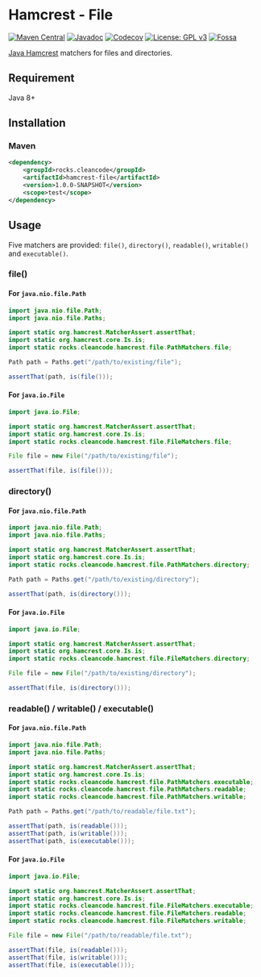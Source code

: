 # Hamcrest - File

[![Maven Central][Maven Central - badge]][Maven Central - link]
[![Javadoc][Javadoc - badge]][Javadoc - link]
[![Codecov][Codecov - badge]][Codecov - link]
[![License: GPL v3][Licence - badge]][Licence - link]
[![Fossa][Fossa - badge]][Fossa - link]

[Java Hamcrest] matchers for files and directories.

## Requirement

Java 8+

## Installation

### Maven

```xml
<dependency>
    <groupId>rocks.cleancode</groupId>
    <artifactId>hamcrest-file</artifactId>
    <version>1.0.0-SNAPSHOT</version>
    <scope>test</scope>
</dependency>
```

## Usage

Five matchers are provided: `file()`, `directory()`, `readable()`, `writable()` and `executable()`.

### file()

#### For `java.nio.file.Path`

```java
import java.nio.file.Path;
import java.nio.file.Paths;

import static org.hamcrest.MatcherAssert.assertThat;
import static org.hamcrest.core.Is.is;
import static rocks.cleancode.hamcrest.file.PathMatchers.file;

Path path = Paths.get("/path/to/existing/file");

assertThat(path, is(file()));
```

#### For `java.io.File`

```java
import java.io.File;

import static org.hamcrest.MatcherAssert.assertThat;
import static org.hamcrest.core.Is.is;
import static rocks.cleancode.hamcrest.file.FileMatchers.file;

File file = new File("/path/to/existing/file");

assertThat(file, is(file()));
```

### directory()

#### For `java.nio.file.Path`

```java
import java.nio.file.Path;
import java.nio.file.Paths;

import static org.hamcrest.MatcherAssert.assertThat;
import static org.hamcrest.core.Is.is;
import static rocks.cleancode.hamcrest.file.PathMatchers.directory;

Path path = Paths.get("/path/to/existing/directory");

assertThat(path, is(directory()));
```

#### For `java.io.File`

```java
import java.io.File;

import static org.hamcrest.MatcherAssert.assertThat;
import static org.hamcrest.core.Is.is;
import static rocks.cleancode.hamcrest.file.FileMatchers.directory;

File file = new File("/path/to/existing/directory");

assertThat(file, is(directory()));
```

### readable() / writable() / executable()

#### For `java.nio.file.Path`

```java
import java.nio.file.Path;
import java.nio.file.Paths;

import static org.hamcrest.MatcherAssert.assertThat;
import static org.hamcrest.core.Is.is;
import static rocks.cleancode.hamcrest.file.PathMatchers.executable;
import static rocks.cleancode.hamcrest.file.PathMatchers.readable;
import static rocks.cleancode.hamcrest.file.PathMatchers.writable;

Path path = Paths.get("/path/to/readable/file.txt");

assertThat(path, is(readable()));
assertThat(path, is(writable()));
assertThat(path, is(executable()));
```

#### For `java.io.File`

```java
import java.io.File;

import static org.hamcrest.MatcherAssert.assertThat;
import static org.hamcrest.core.Is.is;
import static rocks.cleancode.hamcrest.file.FileMatchers.executable;
import static rocks.cleancode.hamcrest.file.FileMatchers.readable;
import static rocks.cleancode.hamcrest.file.FileMatchers.writable;

File file = new File("/path/to/readable/file.txt");

assertThat(file, is(readable()));
assertThat(file, is(writable()));
assertThat(file, is(executable()));
```

[Java Hamcrest]: https://hamcrest.org/JavaHamcrest/

[Maven Central - badge]: https://img.shields.io/maven-central/v/rocks.cleancode/hamcrest-file?color=brightgreen
[Maven Central - link]: https://search.maven.org/artifact/rocks.cleancode/hamcrest-file
[Javadoc - badge]: https://javadoc.io/badge2/rocks.cleancode/hamcrest-file/javadoc.svg
[Javadoc - link]: https://javadoc.io/doc/rocks.cleancode/hamcrest-file
[Codecov - badge]: https://codecov.io/gh/clean-code-rocks/hamcrest-java-file/branch/main/graph/badge.svg?token=20U73YBOJB
[Codecov - link]: https://codecov.io/gh/clean-code-rocks/hamcrest-java-file
[Licence - badge]: https://img.shields.io/badge/License-GPLv3-blue.svg
[Licence - link]: https://www.gnu.org/licenses/gpl-3.0
[Fossa - badge]: https://app.fossa.com/api/projects/git%2Bgithub.com%2Fclean-code-rocks%2Fhamcrest-java-file.svg?type=shield
[Fossa - link]: https://app.fossa.com/projects/git%2Bgithub.com%2Fclean-code-rocks%2Fhamcrest-java-file?ref=badge_shield
